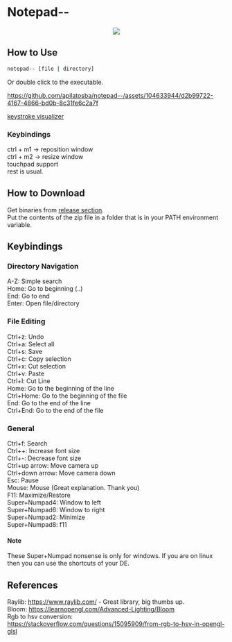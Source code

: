 # Notepad--
<p align="center">
  <img src="https://github.com/apilatosba/notepad--/assets/104633944/56c027f8-8a44-4055-9644-2ed75d00664d)" />
</p>  

## How to Use
```cmd
notepad-- [file | directory]
```
Or double click to the executable.



https://github.com/apilatosba/notepad--/assets/104633944/d2b99722-4167-4866-bd0b-8c31fe6c2a7f  




[keystroke visualizer](https://github.com/mulaRahul/keyviz)  
  
### Keybindings
ctrl + m1 -> reposition window  
ctrl + m2 -> resize window  
touchpad support  
rest is usual.

## How to Download 
Get binaries from [release section](https://github.com/apilatosba/notepad--/releases).  
Put the contents of the zip file in a folder that is in your PATH environment variable.  

## Keybindings
### Directory Navigation
A-Z: Simple search  
Home: Go to beginning (..)  
End: Go to end  
Enter: Open file/directory  

### File Editing
Ctrl+z: Undo  
Ctrl+a: Select all  
Ctrl+s: Save  
Ctrl+c: Copy selection  
Ctrl+x: Cut selection  
Ctrl+v: Paste  
Ctrl+l: Cut Line  
Home: Go to the beginning of the line  
Ctrl+Home: Go to the beginning of the file  
End: Go to the end of the line  
Ctrl+End: Go to the end of the file  

### General
Ctrl+f: Search  
Ctrl++: Increase font size  
Ctrl+-: Decrease font size  
Ctrl+up arrow: Move camera up  
Ctrl+down arrow: Move camera down  
Esc: Pause  
Mouse: Mouse (Great explanation. Thank you)  
F11: Maximize/Restore  
Super+Numpad4: Window to left  
Super+Numpad6: Window to right  
Super+Numpad2: Minimize  
Super+Numpad8: f11  

#### Note  
These Super+Numpad nonsense is only for windows. If you are on linux then you can use the shortcuts of your DE.

## References
Raylib: https://www.raylib.com/ - Great library, big thumbs up.  
Bloom: https://learnopengl.com/Advanced-Lighting/Bloom  
Rgb to hsv conversion: https://stackoverflow.com/questions/15095909/from-rgb-to-hsv-in-opengl-glsl  

